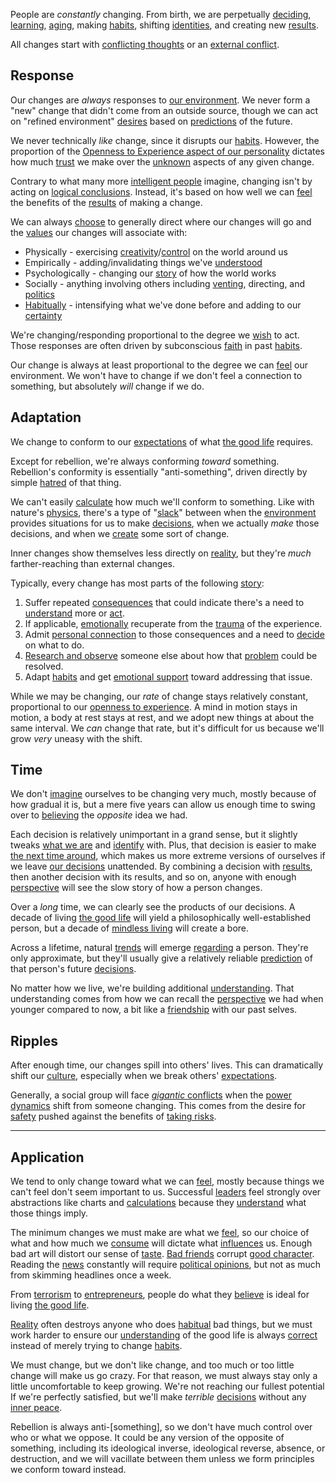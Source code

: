 
People are *constantly* changing. From birth, we are perpetually [deciding](/decisions/), [learning](/understanding/), [aging](/maturity/), making [habits](/habits/), shifting [identities](/identity/), and creating new [results](/results/).

All changes start with [conflicting thoughts](/conflicts-inner/) or an [external conflict](/boundaries/).

## Response

Our changes are *always* responses to [our environment](/reality/). We never form a "new" change that didn't come from an outside source, though we can act on "refined environment" [desires](/purpose/) based on [predictions](/imagination/) of the future.

We never technically *like* change, since it disrupts our [habits](/habits/). However, the proportion of the [Openness to Experience aspect of our personality](/personality/) dictates how much [trust](/trust/) we make over the [unknown](/unknown/) aspects of any given change.

Contrary to what many more [intelligent people](/pedagogy/) imagine, changing isn't by acting on [logical conclusions](/logic/). Instead, it's based on how well we can [feel](/feelings/) the benefits of the [results](/results/) of making a change.

We can always [choose](/decisions/) to generally direct where our changes will go and the [values](/values/) our changes will associate with:

- Physically - exercising [creativity](/creativity/)/[control](/results/) on the world around us
- Empirically - adding/invalidating things we've [understood](/understanding/)
- Psychologically - changing our [story](/stories/) of how the world works
- Socially - anything involving others including [venting](/influence/), directing, and [politics](/influence/)
- [Habitually](/habits/) - intensifying what we've done before and adding to our [certainty](/certainty/)

We're changing/responding proportional to the degree we [wish](/purpose/) to act. Those responses are often driven by subconscious [faith](/trust/) in past [habits](/habits/).

Our change is always at least proportional to the degree we can [feel](/feelings/) our environment. We won't have to change if we don't feel a connection to something, but absolutely *will* change if we do.

## Adaptation

We change to conform to our [expectations](/imagination/) of what [the good life](/good-life/) requires.

Except for rebellion, we're always conforming *toward* something. Rebellion's conformity is essentially "anti-something", driven directly by simple [hatred](/purpose/) of that thing.

We can't easily [calculate](/math/) how much we'll conform to something. Like with nature's [physics](/science/), there's a type of "[slack](http://joshuahhh.com/projects/hysteresis/)" between when the [environment](/reality/) provides situations for us to make [decisions](/decisions/), when we actually *make* those decisions, and when we [create](/creations/) some sort of change.

Inner changes show themselves less directly on [reality](/reality/), but they're *much* farther-reaching than external changes.

Typically, every change has most parts of the following [story](/stories/):

1. Suffer repeated [consequences](/reality/) that could indicate there's a need to [understand](/understanding/) more or [act](/creations/).
2. If applicable, [emotionally](/feelings/) recuperate from the [trauma](/ptsd/) of the experience.
3. Admit [personal connection](/identity/) to those consequences and a need to [decide](/decisions/) on what to do.
4. [Research and observe](/science/) someone else about how that [problem](/purpose/) could be resolved.
5. Adapt [habits](/habits/) and get [emotional support](/friendship/) toward addressing that issue.

While we may be changing, our *rate* of change stays relatively constant, proportional to our [openness to experience](/personality/). A mind in motion stays in motion, a body at rest stays at rest, and we adopt new things at about the same interval. We *can* change that rate, but it's difficult for us because we'll grow *very* uneasy with the shift.

## Time

We don't [imagine](/imagination/) ourselves to be changing very much, mostly because of how gradual it is, but a mere five years can allow us enough time to swing over to [believing](/certainty/) the *opposite* idea we had.

Each decision is relatively unimportant in a grand sense, but it slightly tweaks [what we are](/humanity/) and [identify](/identity/) with. Plus, that decision is easier to make [the next time around](/habits/), which makes us more extreme versions of ourselves if we leave [our decisions](/conflicts-inner/) unattended. By combining a decision with [results](/results/), then another decision with its results, and so on, anyone with enough [perspective](/image/) will see the slow story of how a person changes.

Over a *long* time, we can clearly see the products of our decisions. A decade of living [the good life](/good-life/) will yield a philosophically well-established person, but a decade of [mindless living](/habits/) will create a bore.

Across a lifetime, natural [trends](/trends/) will emerge [regarding](/stories/) a person. They're only approximate, but they'll usually give a relatively reliable [prediction](/imagination/) of that person's future [decisions](/decisions/).

No matter how we live, we're building additional [understanding](/understanding/). That understanding comes from how we can recall the [perspective](/image/) we had when younger compared to now, a bit like a [friendship](/friendship/) with our past selves.

## Ripples

After enough time, our changes spill into others' lives. This can dramatically shift our [culture](/culture/), especially when we break others' [expectations](/imagination/).

Generally, a social group will face [*gigantic* conflicts](/war/) when the [power dynamics](/power-types/) shift from someone changing. This comes from the desire for [safety](/safety/) pushed against the benefits of [taking risks](/social-risk/).

* * * * *

## Application

We tend to only change toward what we can [feel](/feelings/), mostly because things we can't feel don't seem important to us. Successful [leaders](/groups-small/) feel strongly over abstractions like charts and [calculations](/math/) because they [understand](/understanding/) what those things imply.

The minimum changes we must make are what we [feel](/feelings/), so our choice of what and how much we [consume](/creations/) will dictate what [influences](/influence/) us. Enough bad art will distort our sense of [taste](/quality/). [Bad friends](/friendship/) corrupt [good character](/morality/). Reading the [news](/storytellers/) constantly will require [political opinions](/conservative-liberal/), but not as much from skimming headlines once a week.

From [terrorism](/war/) to [entrepreneurs](/social-risk/), people do what they [believe](/certainty/) is ideal for living [the good life](/good-life/).

[Reality](/reality/) often destroys anyone who does [habitual](/habits/) bad things, but we must work harder to ensure our [understanding](/understanding/) of the good life is always [correct](/understanding/) instead of merely trying to change [habits](/habits/).

We must change, but we don't like change, and too much or too little change will make us go crazy. For that reason, we must always stay only a little uncomfortable to keep growing. We're not reaching our fullest potential If we're perfectly satisfied, but we'll make *terrible* [decisions](/decisions/) without any [inner peace](/conflicts-inner/).

Rebellion is always anti-[something], so we don't have much control over who or what we oppose. It could be any version of the opposite of something, including its ideological inverse, ideological reverse, absence, or destruction, and we will vacillate between them unless we form principles we conform toward instead.

